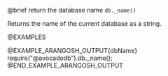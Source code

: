 

@brief return the database name
`db._name()`

Returns the name of the current database as a string.

@EXAMPLES

@EXAMPLE_ARANGOSH_OUTPUT{dbName}
  require("@avocadodb").db._name();
@END_EXAMPLE_ARANGOSH_OUTPUT

